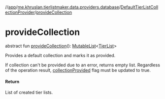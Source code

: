 //[app](../../../index.md)/[me.khruslan.tierlistmaker.data.providers.database](../index.md)/[DefaultTierListCollectionProvider](index.md)/[provideCollection](provide-collection.md)

# provideCollection

abstract fun [provideCollection](provide-collection.md)(): [MutableList](https://kotlinlang.org/api/latest/jvm/stdlib/kotlin.collections/-mutable-list/index.html)&lt;[TierList](../../me.khruslan.tierlistmaker.data.models.tierlist/-tier-list/index.md)&gt;

Provides a default collection and marks it as provided.

If collection can't be provided due to an error, returns empty list. Regardless of the operation result, [collectionProvided](collection-provided.md) flag must be updated to true.

#### Return

List of created tier lists.
